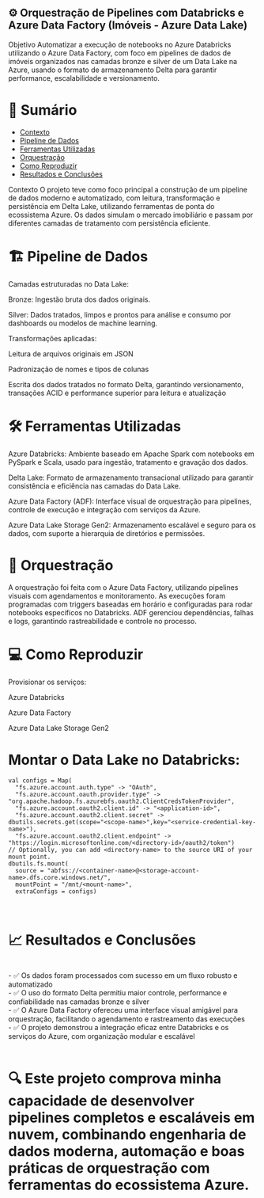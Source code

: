 ## ⚙️ Orquestração de Pipelines com Databricks e Azure Data Factory (Imóveis - Azure Data Lake)
Objetivo
Automatizar a execução de notebooks no Azure Databricks utilizando o Azure Data Factory, com foco em pipelines de dados de imóveis organizados nas camadas bronze e silver de um Data Lake na Azure, usando o formato de armazenamento Delta para garantir performance, escalabilidade e versionamento.

# 📌 Sumário
- [Contexto](#contexto)
- [Pipeline de Dados](#pipeline-de-dados)
- [Ferramentas Utilizadas](#ferramentas-utilizadas)
- [Orquestração](#orquestração)
- [Como Reproduzir](#como-reproduzir)
- [Resultados e Conclusões](#resultados-e-conclusões)

Contexto
O projeto teve como foco principal a construção de um pipeline de dados moderno e automatizado, com leitura, transformação e persistência em Delta Lake, utilizando ferramentas de ponta do ecossistema Azure. Os dados simulam o mercado imobiliário e passam por diferentes camadas de tratamento com persistência eficiente.

# 🏗 Pipeline de Dados 
Camadas estruturadas no Data Lake:

Bronze: Ingestão bruta dos dados originais.

Silver: Dados tratados, limpos e prontos para análise e consumo por dashboards ou modelos de machine learning.

Transformações aplicadas:

Leitura de arquivos originais em JSON

Padronização de nomes e tipos de colunas

Escrita dos dados tratados no formato Delta, garantindo versionamento, transações ACID e performance superior para leitura e atualização

# 🛠 Ferramentas Utilizadas
Azure Databricks: Ambiente baseado em Apache Spark com notebooks em PySpark e Scala, usado para ingestão, tratamento e gravação dos dados.

Delta Lake: Formato de armazenamento transacional utilizado para garantir consistência e eficiência nas camadas do Data Lake.

Azure Data Factory (ADF): Interface visual de orquestração para pipelines, controle de execução e integração com serviços da Azure.

Azure Data Lake Storage Gen2: Armazenamento escalável e seguro para os dados, com suporte a hierarquia de diretórios e permissões.

# 🔄 Orquestração
A orquestração foi feita com o Azure Data Factory, utilizando pipelines visuais com agendamentos e monitoramento. As execuções foram programadas com triggers baseadas em horário e configuradas para rodar notebooks específicos no Databricks. ADF gerenciou dependências, falhas e logs, garantindo rastreabilidade e controle no processo.

# 💻 Como Reproduzir
Provisionar os serviços:

Azure Databricks

Azure Data Factory

Azure Data Lake Storage Gen2
<br/>
# Montar o Data Lake no Databricks:
```
val configs = Map(
  "fs.azure.account.auth.type" -> "OAuth",
  "fs.azure.account.oauth.provider.type" -> "org.apache.hadoop.fs.azurebfs.oauth2.ClientCredsTokenProvider",
  "fs.azure.account.oauth2.client.id" -> "<application-id>",
  "fs.azure.account.oauth2.client.secret" -> dbutils.secrets.get(scope="<scope-name>",key="<service-credential-key-name>"),
  "fs.azure.account.oauth2.client.endpoint" -> "https://login.microsoftonline.com/<directory-id>/oauth2/token")
// Optionally, you can add <directory-name> to the source URI of your mount point.
dbutils.fs.mount(
  source = "abfss://<container-name>@<storage-account-name>.dfs.core.windows.net/",
  mountPoint = "/mnt/<mount-name>",
  extraConfigs = configs)
```
<br/>

# 📈 Resultados e Conclusões

 <br/>
- ✅ Os dados foram processados com sucesso em um fluxo robusto e automatizado<br/>
- ✅ O uso do formato Delta permitiu maior controle, performance e confiabilidade nas camadas bronze e silver<br/>
- ✅ O Azure Data Factory ofereceu uma interface visual amigável para orquestração, facilitando o agendamento e rastreamento das execuções<br/>
- ✅ O projeto demonstrou a integração eficaz entre Databricks e os serviços do Azure, com organização modular e escalável<br/>
 <br/>

# 🔍 Este projeto comprova minha capacidade de desenvolver pipelines completos e escaláveis em nuvem, combinando engenharia de dados moderna, automação e boas práticas de orquestração com ferramentas do ecossistema Azure.
